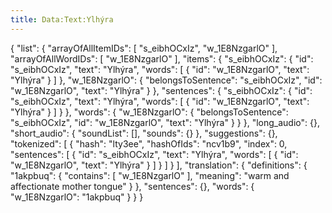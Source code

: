 ```yaml
---
title: Data:Text:Ylhýra
---
```


{
    "list": {
        "arrayOfAllItemIDs": [
            "s_eibhOCxIz",
            "w_1E8NzgarlO"
        ],
        "arrayOfAllWordIDs": [
            "w_1E8NzgarlO"
        ],
        "items": {
            "s_eibhOCxIz": {
                "id": "s_eibhOCxIz",
                "text": "Ylhýra",
                "words": [
                    {
                        "id": "w_1E8NzgarlO",
                        "text": "Ylhýra"
                    }
                ]
            },
            "w_1E8NzgarlO": {
                "belongsToSentence": "s_eibhOCxIz",
                "id": "w_1E8NzgarlO",
                "text": "Ylhýra"
            }
        },
        "sentences": {
            "s_eibhOCxIz": {
                "id": "s_eibhOCxIz",
                "text": "Ylhýra",
                "words": [
                    {
                        "id": "w_1E8NzgarlO",
                        "text": "Ylhýra"
                    }
                ]
            }
        },
        "words": {
            "w_1E8NzgarlO": {
                "belongsToSentence": "s_eibhOCxIz",
                "id": "w_1E8NzgarlO",
                "text": "Ylhýra"
            }
        }
    },
    "long_audio": {},
    "short_audio": {
        "soundList": [],
        "sounds": {}
    },
    "suggestions": {},
    "tokenized": [
        {
            "hash": "lty3ee",
            "hashOfIds": "ncv1b9",
            "index": 0,
            "sentences": [
                {
                    "id": "s_eibhOCxIz",
                    "text": "Ylhýra",
                    "words": [
                        {
                            "id": "w_1E8NzgarlO",
                            "text": "Ylhýra"
                        }
                    ]
                }
            ]
        }
    ],
    "translation": {
        "definitions": {
            "1akpbuq": {
                "contains": [
                    "w_1E8NzgarlO"
                ],
                "meaning": "warm and affectionate mother tongue"
            }
        },
        "sentences": {},
        "words": {
            "w_1E8NzgarlO": "1akpbuq"
        }
    }
}
